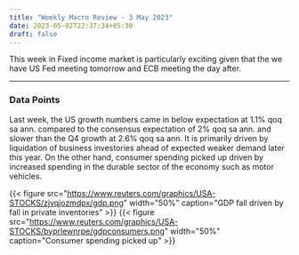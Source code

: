 ```yaml
---
title: "Weekly Macro Review - 3 May 2023"
date: 2023-05-02T22:37:34+05:30
draft: false
---
```



This week in Fixed income market is particularly exciting given that the we have US Fed meeting tomorrow and ECB meeting the day after. 


---
### Data Points

Last week, the US growth numbers came in below expectation at 1.1% qoq sa ann. compared to the consensus expectation of 2% qoq sa ann. and slower than the Q4 growth at 2.6% qoq sa ann. It is primarily driven by liquidation of business investories ahead of expected weaker demand later this year. On the other hand, consumer spending picked up driven by increased spending in the durable sector of the economy such as motor vehicles. 


{{< figure src="https://www.reuters.com/graphics/USA-STOCKS/zjvqjozmdpx/gdp.png" width="50%" caption="GDP fall driven by fall in private inventories" >}} {{< figure src="https://www.reuters.com/graphics/USA-STOCKS/byprlewnrpe/gdpconsumers.png" width="50%" caption="Consumer spending picked up" >}}



